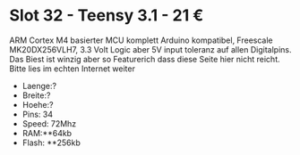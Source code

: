 # Slot 32 - Teensy 3.1 - 21 &euro;

ARM Cortex M4 basierter MCU komplett Arduino kompatibel, Freescale MK20DX256VLH7, 3.3 Volt Logic aber 5V input toleranz auf allen Digitalpins. Das Biest ist winzig aber so Featurerich dass diese Seite hier nicht reicht. Bitte lies im echten Internet weiter

+ Laenge:?
+ Breite:?
+ Hoehe:?
+ Pins: 34
+ Speed: 72Mhz
+ RAM:**64kb
+ Flash: **256kb
